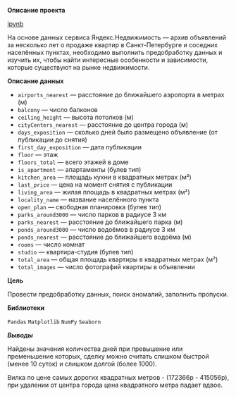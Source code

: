 **Описание проекта**

[ipynb]()

На основе данных сервиса Яндекс.Недвижимость — архив объявлений за несколько лет о продаже квартир в Санкт-Петербурге и соседних населённых пунктах,
необходимо выполнить предобработку данных и изучить их, чтобы найти интересные особенности и зависимости, которые существуют на рынке недвижимости.

**Описание данных**

* ```airports_nearest``` — расстояние до ближайшего аэропорта в метрах (м)
* ```balcony``` — число балконов
* ```ceiling_height``` — высота потолков (м)
* ```cityCenters_nearest``` — расстояние до центра города (м)
* ```days_exposition``` — сколько дней было размещено объявление (от публикации до снятия)
* ```first_day_exposition``` — дата публикации
* ```floor``` — этаж
* ```floors_total``` — всего этажей в доме
* ```is_apartment``` — апартаменты (булев тип)
* ```kitchen_area``` — площадь кухни в квадратных метрах (м²)
* ```last_price``` — цена на момент снятия с публикации
* ```living_area``` — жилая площадь в квадратных метрах (м²)
* ```locality_name``` — название населённого пункта
* ```open_plan``` — свободная планировка (булев тип)
* ```parks_around3000``` — число парков в радиусе 3 км
* ```parks_nearest``` — расстояние до ближайшего парка (м)
* ```ponds_around3000``` — число водоёмов в радиусе 3 км
* ```ponds_nearest``` — расстояние до ближайшего водоёма (м)
* ```rooms``` — число комнат
* ```studio``` — квартира-студия (булев тип)
* ```total_area``` — общая площадь квартиры в квадратных метрах (м²)
* ```total_images``` — число фотографий квартиры в объявлении

**Цель**

Провести предобработку данных, поиск аномалий, заполнить пропуски.

**Библиотеки**

```Pandas```  ```Matplotlib```  ```NumPy```  ```Seaborn```

***Выводы***

Найдены значения количества дней при превышение или пременьшение которых, сделку можно считать слишком быстрой (менее 10 суток) и слишком долгой (более 1000).

Вилка по цене самых дорогих квадратных метров - (172366р - 415056р), при удалении от центра города цена квадратного метра падает вдвое.
